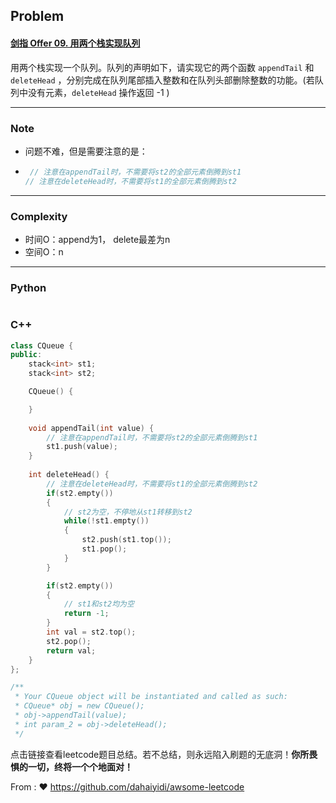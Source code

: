 ## Problem

#### [剑指 Offer 09. 用两个栈实现队列](https://leetcode.cn/problems/yong-liang-ge-zhan-shi-xian-dui-lie-lcof/)

用两个栈实现一个队列。队列的声明如下，请实现它的两个函数 `appendTail` 和 `deleteHead` ，分别完成在队列尾部插入整数和在队列头部删除整数的功能。(若队列中没有元素，`deleteHead` 操作返回 -1 )

------

### Note

- 问题不难，但是需要注意的是：

- ```c++
   // 注意在appendTail时，不需要将st2的全部元素倒腾到st1
  // 注意在deleteHead时，不需要将st1的全部元素倒腾到st2
  ```

  

------

### Complexity

- 时间O：append为1， delete最差为n
- 空间O：n

------

### Python

```python

```

### C++

```C++
class CQueue {
public:
    stack<int> st1;
    stack<int> st2;

    CQueue() {

    }
    
    void appendTail(int value) {
        // 注意在appendTail时，不需要将st2的全部元素倒腾到st1
        st1.push(value);
    }
    
    int deleteHead() {
        // 注意在deleteHead时，不需要将st1的全部元素倒腾到st2
        if(st2.empty())
        {
            // st2为空，不停地从st1转移到st2
            while(!st1.empty())
            {
                st2.push(st1.top());
                st1.pop();
            }
        }

        if(st2.empty())
        {
            // st1和st2均为空
            return -1;
        }
        int val = st2.top();
        st2.pop();
        return val;
    }
};

/**
 * Your CQueue object will be instantiated and called as such:
 * CQueue* obj = new CQueue();
 * obj->appendTail(value);
 * int param_2 = obj->deleteHead();
 */
```

点击链接查看leetcode题目总结。若不总结，则永远陷入刷题的无底洞！**你所畏惧的一切，终将一个个地面对！**

From : :heart: https://github.com/dahaiyidi/awsome-leetcode

